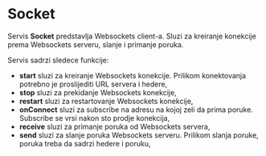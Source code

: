 # Socket

Servis **Socket** predstavlja Websockets client-a.
Sluzi za kreiranje konekcije prema Websockets serveru, slanje i primanje poruka.

Servis sadrzi sledece funkcije:
- **start** sluzi za kreiranje Websockets konekcije. Prilikom konektovanja potrebno je proslijediti URL servera i hedere,
- **stop** sluzi za prekidanje Websockets konekcije,
- **restart** sluzi za restartovanje Websockets konekcije,
- **onConnect** sluzi za subscribe na adresu na kojoj zeli da prima poruke. Subscribe se vrsi nakon sto prodje konekcija,
- **receive** sluzi za primanje poruka od Websockets servera,
- **send** sluzi za slanje poruka Websockets serveru. Prilikom slanja poruke, poruka treba da sadrzi hedere i poruku,


